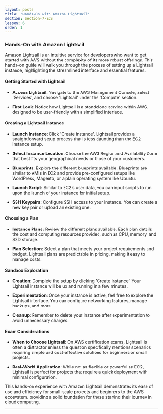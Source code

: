 ```yaml
---
layout: posts
title: 'Hands-On with Amazon Lightsail'
section: Section-7-ECS
lesson: 6
order: 1
---
```


### Hands-On with Amazon Lightsail

Amazon Lightsail is an intuitive service for developers who want to get started with AWS without the complexity of its more robust offerings. This hands-on guide will walk you through the process of setting up a Lightsail instance, highlighting the streamlined interface and essential features.

<!-- pagebreak -->

#### Getting Started with Lightsail

- **Access Lightsail**: Navigate to the AWS Management Console, select 'Services', and choose 'Lightsail' under the 'Compute' section.

- **First Look**: Notice how Lightsail is a standalone service within AWS, designed to be user-friendly with a simplified interface.

<!-- pagebreak -->

#### Creating a Lightsail Instance

- **Launch Instance**: Click 'Create instance'. Lightsail provides a straightforward setup process that is less daunting than the EC2 instance setup.

- **Select Instance Location**: Choose the AWS Region and Availability Zone that best fits your geographical needs or those of your customers.

- **Blueprints**: Explore the different blueprints available. Blueprints are similar to AMIs in EC2 and provide pre-configured setups like WordPress, Magento, or a plain operating system like Ubuntu.

- **Launch Script**: Similar to EC2’s user data, you can input scripts to run upon the launch of your instance for initial setup.

- **SSH Keypairs**: Configure SSH access to your instance. You can create a new key pair or upload an existing one.

<!-- pagebreak -->

#### Choosing a Plan

- **Instance Plans**: Review the different plans available. Each plan details the cost and computing resources provided, such as CPU, memory, and SSD storage.

- **Plan Selection**: Select a plan that meets your project requirements and budget. Lightsail plans are predictable in pricing, making it easy to manage costs.

<!-- pagebreak -->

#### Sandbox Exploration

- **Creation**: Complete the setup by clicking 'Create instance'. Your Lightsail instance will be up and running in a few minutes.

- **Experimentation**: Once your instance is active, feel free to explore the Lightsail interface. You can configure networking features, manage backups, and more.

- **Cleanup**: Remember to delete your instance after experimentation to avoid unnecessary charges.

<!-- pagebreak -->

#### Exam Considerations

- **When to Choose Lightsail**: On AWS certification exams, Lightsail is often a distractor unless the question specifically mentions scenarios requiring simple and cost-effective solutions for beginners or small projects.

- **Real-World Application**: While not as flexible or powerful as EC2, Lightsail is perfect for projects that require a quick deployment with minimal configuration.

This hands-on experience with Amazon Lightsail demonstrates its ease of use and efficiency for small-scale projects and beginners to the AWS ecosystem, providing a solid foundation for those starting their journey in cloud computing.

---
